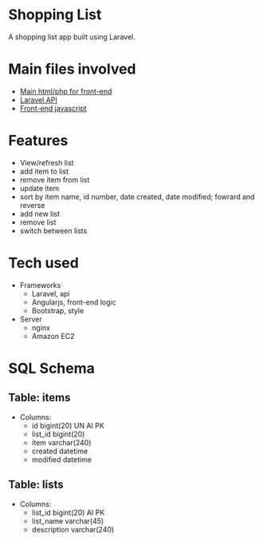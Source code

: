 # Shopping List

A shopping list app built using Laravel.

# Main files involved
- [Main html/php for front-end](resources/views/list.php)
- [Laravel API](routes/api.php)
- [Front-end javascript](public/js/ang_app.js)

# Features
- View/refresh list
- add item to list
- remove item from list
- update item
- sort by item name, id number, date created, date modified; fowrard and reverse
- add new list
- remove list
- switch between lists

# Tech used
- Frameworks
  - Laravel, api
  - Angularjs, front-end logic
  - Bootstrap, style
- Server
  - nginx
  - Amazon EC2

# SQL Schema
## Table: items
- Columns:
  - id bigint(20) UN AI PK 
  - list_id bigint(20) 
  - item varchar(240) 
  - created datetime 
  - modified datetime
  
## Table: lists
- Columns:
  - list_id bigint(20) AI PK 
  - list_name varchar(45) 
  - description varchar(240)

